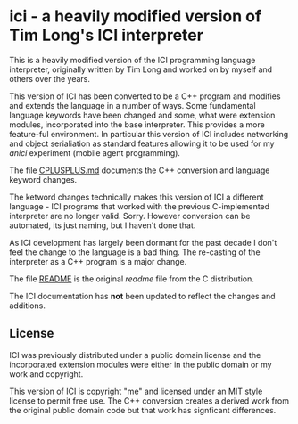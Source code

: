 # ici - a heavily modified version of Tim Long's ICI interpreter

This is a heavily modified version of the ICI programming language
interpreter, originally written by Tim Long and worked on by myself
and others over the years.

This version of ICI has been converted to be a C++ program and
modifies and extends the language in a number of ways. Some
fundamental language keywords have been changed and some, what were
extension modules, incorporated into the base interpreter. This
provides a more feature-ful environment.  In particular this version
of ICI includes networking and object serialiation as standard
features allowing it to be used for my _anici_ experiment (mobile
agent programming).

The file [CPLUSPLUS.md](CPLUSPLUS.md) documents the C++ conversion and
language keyword changes.

The ketword changes technically makes this version of ICI a different
language - ICI programs that worked with the previous C-implemented
interpreter are no longer valid. Sorry. However conversion can be
automated, its just naming, but I haven't done that.

As ICI development has largely been dormant for the past decade I
don't feel the change to the language is a bad thing. The re-casting
of the interpreter as a C++ program is a major change.

The file [README](README) is the original _readme_ file from
the C distribution.

The ICI documentation has **not** been updated to reflect the
changes and additions.

## License

ICI was previously distributed under a public domain license and the
incorporated extension modules were either in the public domain or my
work and copyright.

This version of ICI is copyright "me" and licensed under an MIT style
license to permit free use. The C++ conversion creates a derived work
from the original public domain code but that work has signficant
differences.
